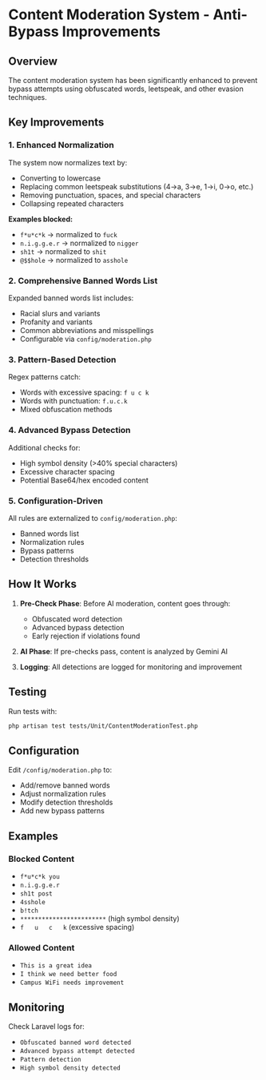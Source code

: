 # Content Moderation System - Anti-Bypass Improvements

## Overview

The content moderation system has been significantly enhanced to prevent bypass attempts using obfuscated words, leetspeak, and other evasion techniques.

## Key Improvements

### 1. Enhanced Normalization
The system now normalizes text by:
- Converting to lowercase
- Replacing common leetspeak substitutions (4→a, 3→e, 1→i, 0→o, etc.)
- Removing punctuation, spaces, and special characters
- Collapsing repeated characters

**Examples blocked:**
- `f*u*c*k` → normalized to `fuck`
- `n.i.g.g.e.r` → normalized to `nigger`
- `sh1t` → normalized to `shit`
- `@$$hole` → normalized to `asshole`

### 2. Comprehensive Banned Words List
Expanded banned words list includes:
- Racial slurs and variants
- Profanity and variants
- Common abbreviations and misspellings
- Configurable via `config/moderation.php`

### 3. Pattern-Based Detection
Regex patterns catch:
- Words with excessive spacing: `f u c k`
- Words with punctuation: `f.u.c.k`
- Mixed obfuscation methods

### 4. Advanced Bypass Detection
Additional checks for:
- High symbol density (>40% special characters)
- Excessive character spacing
- Potential Base64/hex encoded content

### 5. Configuration-Driven
All rules are externalized to `config/moderation.php`:
- Banned words list
- Normalization rules
- Bypass patterns
- Detection thresholds

## How It Works

1. **Pre-Check Phase**: Before AI moderation, content goes through:
   - Obfuscated word detection
   - Advanced bypass detection
   - Early rejection if violations found

2. **AI Phase**: If pre-checks pass, content is analyzed by Gemini AI

3. **Logging**: All detections are logged for monitoring and improvement

## Testing

Run tests with:
```bash
php artisan test tests/Unit/ContentModerationTest.php
```

## Configuration

Edit `/config/moderation.php` to:
- Add/remove banned words
- Adjust normalization rules
- Modify detection thresholds
- Add new bypass patterns

## Examples

### Blocked Content
- `f*u*c*k you`
- `n.i.g.g.e.r`
- `sh1t post`
- `4sshole`
- `b!tch`
- `************************` (high symbol density)
- `f   u   c   k` (excessive spacing)

### Allowed Content
- `This is a great idea`
- `I think we need better food`
- `Campus WiFi needs improvement`

## Monitoring

Check Laravel logs for:
- `Obfuscated banned word detected`
- `Advanced bypass attempt detected`
- `Pattern detection`
- `High symbol density detected`